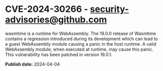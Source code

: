# CVE-2024-30266 - security-advisories@github.com

wasmtime is a runtime for WebAssembly. The 19.0.0 release of Wasmtime contains a regression introduced during its development which can lead to a guest WebAssembly module causing a panic in the host runtime. A valid WebAssembly module, when executed at runtime, may cause this panic. This vulnerability has been patched in version 19.0.1.

**Publish date:** 2024-04-04
